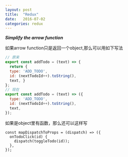 ```yaml
---
layout: post
title:  "Redux"
date:   2016-07-02
categories: redux
---
```


***Simplify the arrow function***

如果arrow function只是返回一个object,那么可以用如下写法

```js
// 原来
export const addTodo = (text) => {
  return {
  type: 'ADD_TODO',
  id: (nextTodoId++).toString(),
  text, }
};
// 现在
export const addTodo = (text) => ({
  type: 'ADD_TODO',
  id: (nextTodoId++).toString(),
  text,
});
```
如果是object里有函数，那么还可以这样写

```
const mapDispatchToProps = (dispatch) => ({
  onTodoClick(id) {
    dispatch(toggleTodo(id));
  },
});
```
